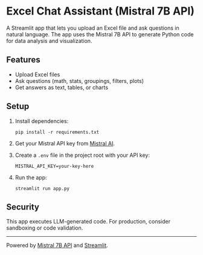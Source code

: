 # Excel Chat Assistant (Mistral 7B API)

A Streamlit app that lets you upload an Excel file and ask questions in natural language. The app uses the Mistral 7B API to generate Python code for data analysis and visualization.

## Features

- Upload Excel files
- Ask questions (math, stats, groupings, filters, plots)
- Get answers as text, tables, or charts

## Setup

1. Install dependencies:
    ```
    pip install -r requirements.txt
    ```

2. Get your Mistral API key from [Mistral AI](https://console.mistral.ai/).

3. Create a `.env` file in the project root with your API key:
    ```
    MISTRAL_API_KEY=your-key-here
    ```

4. Run the app:
    ```
    streamlit run app.py
    ```

## Security

This app executes LLM-generated code. For production, consider sandboxing or code validation.

---

Powered by [Mistral 7B API](https://docs.mistral.ai/api/) and [Streamlit](https://streamlit.io/). 